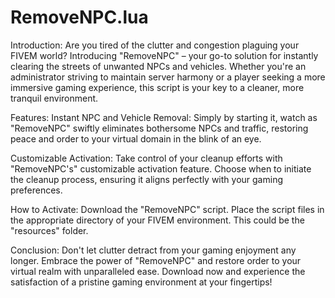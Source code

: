 # RemoveNPC.lua
Introduction:
Are you tired of the clutter and congestion plaguing your FIVEM world? Introducing "RemoveNPC" – your go-to solution for instantly clearing the streets of unwanted NPCs and vehicles. Whether you're an administrator striving to maintain server harmony or a player seeking a more immersive gaming experience, this script is your key to a cleaner, more tranquil environment.

Features:
Instant NPC and Vehicle Removal: Simply by starting it, watch as "RemoveNPC" swiftly eliminates bothersome NPCs and traffic, restoring peace and order to your virtual domain in the blink of an eye.

Customizable Activation: Take control of your cleanup efforts with "RemoveNPC's" customizable activation feature. Choose when to initiate the cleanup process, ensuring it aligns perfectly with your gaming preferences.

How to Activate:
Download the "RemoveNPC" script.
Place the script files in the appropriate directory of your FIVEM environment. This could be  the "resources" folder.

Conclusion:
Don't let clutter detract from your gaming enjoyment any longer. Embrace the power of "RemoveNPC" and restore order to your virtual realm with unparalleled ease. Download now and experience the satisfaction of a pristine gaming environment at your fingertips!
